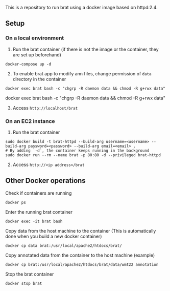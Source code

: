 This is a repository to run brat using a docker image based on httpd:2.4.

## Setup

### On a local environment

1. Run the brat container (if there is not the image or the container, they are set up beforehand)
```
docker-compose up -d
```

2. To enable brat app to modify ann files, change permission of `data` directory in the container
```
docker exec brat bash -c "chgrp -R daemon data && chmod -R g+rwx data"
```
docker exec brat bash -c "chgrp -R daemon data && chmod -R g+rwx data"

3. Access `http://localhost/brat`

### On an EC2 instance

1. Run the brat container
```
sudo docker build -t brat-httpd --build-arg username=<username> --build-arg password=<password> --build-arg email=<email> .
# By adding `-d`, the container keeps running in the background
sudo docker run --rm --name brat -p 80:80 -d --privileged brat-httpd
```

2. Access `http://<ip address>/brat`

## Other Docker operations

Check if containers are running
```
docker ps
```

Enter the running brat container
```
docker exec -it brat bash
```

Copy data from the host machine to the container
(This is automatically done when you build a new docker container)
```
docker cp data brat:/usr/local/apache2/htdocs/brat/
```

Copy annotated data from the container to the host machine (example)
```
docker cp brat:/usr/local/apache2/htdocs/brat/data/wmt22 annotation
```

Stop the brat container
```
docker stop brat
```
